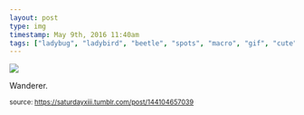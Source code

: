 ```yaml
---
layout: post
type: img
timestamp: May 9th, 2016 11:40am
tags: ["ladybug", "ladybird", "beetle", "spots", "macro", "gif", "cute", "insect", "bug", "crawl", "photography"]
---
```

<img src="https://saturdayxiii.github.io/media/144104657039.gif"/>

Wanderer.
 
  
<small>source: https://saturdayxiii.tumblr.com/post/144104657039</small>